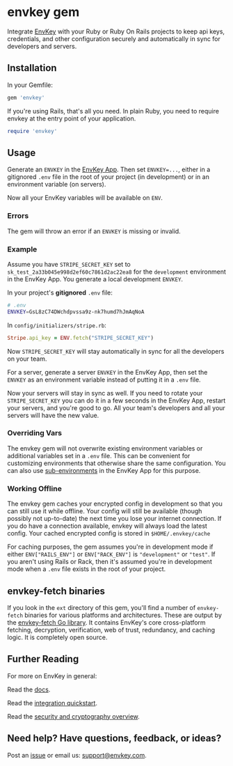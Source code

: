 # envkey gem

Integrate [EnvKey](https://www.envkey.com) with your Ruby or Ruby On Rails projects to keep api keys, credentials, and other configuration securely and automatically in sync for developers and servers.

## Installation

In your Gemfile:

```ruby
gem 'envkey'
```

If you're using Rails, that's all you need. In plain Ruby, you need to require envkey at the entry point of your application.

```ruby
require 'envkey'
```

## Usage

Generate an `ENVKEY` in the [EnvKey App](https://github.com/envkey/envkey-app). Then set `ENVKEY=...`, either in a gitignored `.env` file in the root of your project (in development) or in an environment variable (on servers).

Now all your EnvKey variables will be available on `ENV`.

### Errors

The gem will throw an error if an `ENVKEY` is missing or invalid.

### Example

Assume you have `STRIPE_SECRET_KEY` set to `sk_test_2a33b045e998d2ef60c7861d2ac22ea8` for the `development` environment in the EnvKey App. You generate a local development `ENVKEY`.

In your project's **gitignored** `.env` file:

```bash
# .env
ENVKEY=GsL8zC74DWchdpvssa9z-nk7humd7hJmAqNoA
```

In `config/initializers/stripe.rb`:

```ruby
Stripe.api_key = ENV.fetch("STRIPE_SECRET_KEY")
```

Now `STRIPE_SECRET_KEY` will stay automatically in sync for all the developers on your team.

For a server, generate a server `ENVKEY` in the EnvKey App, then set the `ENVKEY` as an environment variable instead of putting it in a `.env` file.

Now your servers will stay in sync as well. If you need to rotate your `STRIPE_SECRET_KEY` you can do it in a few seconds in the EnvKey App, restart your servers, and you're good to go. All your team's developers and all your servers will have the new value.

### Overriding Vars

The envkey gem will not overwrite existing environment variables or additional variables set in a `.env` file. This can be convenient for customizing environments that otherwise share the same configuration. You can also use [sub-environments](https://blog.envkey.com/development-staging-production-and-beyond-85f26f65edd6) in the EnvKey App for this purpose.

### Working Offline

The envkey gem caches your encrypted config in development so that you can still use it while offline. Your config will still be available (though possibly not up-to-date) the next time you lose your internet connection. If you do have a connection available, envkey will always load the latest config. Your cached encrypted config is stored in `$HOME/.envkey/cache`

For caching purposes, the gem assumes you're in development mode if either `ENV["RAILS_ENV"]` or `ENV["RACK_ENV"]` is `"development"` or `"test"`. If you aren't using Rails or Rack, then it's assumed you're in development mode when a `.env` file exists in the root of your project.

## envkey-fetch binaries

If you look in the `ext` directory of this gem, you'll find a number of `envkey-fetch` binaries for various platforms and architectures. These are output by the [envkey-fetch Go library](https://github.com/envkey/envkey-fetch). It contains EnvKey's core cross-platform fetching, decryption, verification, web of trust, redundancy, and caching logic. It is completely open source.

## Further Reading

For more on EnvKey in general:

Read the [docs](https://docs.envkey.com).

Read the [integration quickstart](https://docs.envkey.com/integration-quickstart.html).

Read the [security and cryptography overview](https://security.envkey.com).

## Need help? Have questions, feedback, or ideas?

Post an [issue](https://github.com/envkey/envkey-ruby/issues) or email us: [support@envkey.com](mailto:support@envkey.com).


